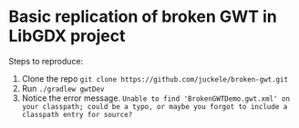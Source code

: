 # Basic replication of broken GWT in LibGDX project

Steps to reproduce:
 1. Clone the repo `git clone https://github.com/juckele/broken-gwt.git`
 2. Run `./gradlew gwtDev`
 3. Notice the error message. `Unable to find 'BrokenGWTDemo.gwt.xml' on your classpath; could be a typo, or maybe you forgot to include a classpath entry for source?`